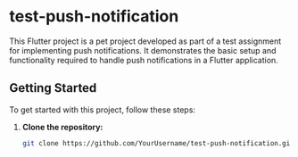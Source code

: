 # test-push-notification

This Flutter project is a pet project developed as part of a test assignment for implementing push notifications. It demonstrates the basic setup and functionality required to handle push notifications in a Flutter application.

## Getting Started

To get started with this project, follow these steps:

1. **Clone the repository:**
   ```bash
   git clone https://github.com/YourUsername/test-push-notification.git
